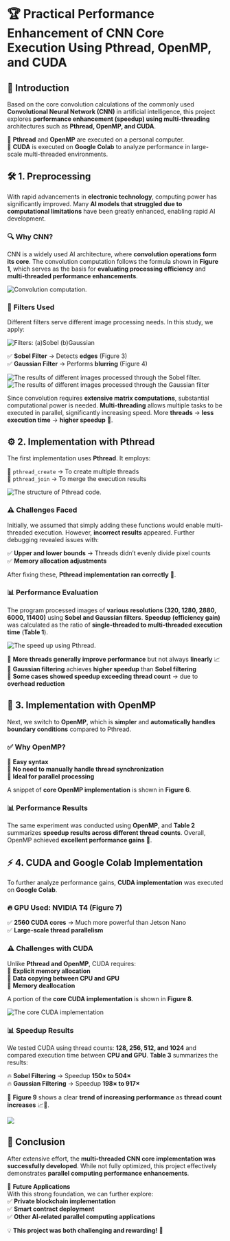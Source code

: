 # 🏆 Practical Performance Enhancement of CNN Core Execution Using Pthread, OpenMP, and CUDA  

## 📌 Introduction  

Based on the core convolution calculations of the commonly used **Convolutional Neural Network (CNN)** in artificial intelligence, this project explores **performance enhancement (speedup) using multi-threading** architectures such as **Pthread, OpenMP, and CUDA**.  

🔹 **Pthread** and **OpenMP** are executed on a personal computer.  
🔹 **CUDA** is executed on **Google Colab** to analyze performance in large-scale multi-threaded environments.  

## 🛠 1. Preprocessing  

With rapid advancements in **electronic technology**, computing power has significantly improved. Many **AI models that struggled due to computational limitations** have been greatly enhanced, enabling rapid AI development.  

### 🔍 **Why CNN?**  
CNN is a widely used AI architecture, where **convolution operations form its core**. The convolution computation follows the formula shown in **Figure 1**, which serves as the basis for **evaluating processing efficiency** and **multi-threaded performance enhancements**.  

![Convolution computation.](image/F1.png)

### 🎨 **Filters Used**  
Different filters serve different image processing needs. In this study, we apply:  

![Filters: (a)Sobel (b)Gaussian](image/F2.png)

✅ **Sobel Filter** → Detects **edges** (Figure 3)  
✅ **Gaussian Filter** → Performs **blurring** (Figure 4)  

![The results of different images processed through the Sobel filter.](image/F3.png)
![The results of different images processed through the Gaussian filter](image/F4.png)

Since convolution requires **extensive matrix computations**, substantial computational power is needed. **Multi-threading** allows multiple tasks to be executed in parallel, significantly increasing speed. More **threads** → **less execution time** → **higher speedup** 🚀.  

## ⚙️ 2. Implementation with Pthread  

The first implementation uses **Pthread**. It employs:  

🔹 `pthread_create` → To create multiple threads  
🔹 `pthread_join` → To merge the execution results  

![The structure of Pthread code.](image/F5.png)

### ⚠️ **Challenges Faced**  
Initially, we assumed that simply adding these functions would enable multi-threaded execution. However, **incorrect results** appeared. Further debugging revealed issues with:  

✅ **Upper and lower bounds** → Threads didn’t evenly divide pixel counts  
✅ **Memory allocation adjustments**  

After fixing these, **Pthread implementation ran correctly** 🎉.  

### 📊 **Performance Evaluation**  
The program processed images of **various resolutions (320, 1280, 2880, 6000, 11400)** using **Sobel and Gaussian filters**. **Speedup (efficiency gain)** was calculated as the ratio of **single-threaded to multi-threaded execution time** (**Table 1**).  

![The speed up using Pthread.](image/B1.png)

🔹 **More threads generally improve performance** but not always **linearly** 📈  
🔹 **Gaussian filtering** achieves **higher speedup** than **Sobel filtering**  
🔹 **Some cases showed speedup exceeding thread count** → due to **overhead reduction**  

## 🚀 3. Implementation with OpenMP  

Next, we switch to **OpenMP**, which is **simpler** and **automatically handles boundary conditions** compared to Pthread.  

### ✅ **Why OpenMP?**  
🔹 **Easy syntax**  
🔹 **No need to manually handle thread synchronization**  
🔹 **Ideal for parallel processing**  

A snippet of **core OpenMP implementation** is shown in **Figure 6**.  

### 📊 **Performance Results**  
The same experiment was conducted using **OpenMP**, and **Table 2** summarizes **speedup results across different thread counts**. Overall, OpenMP achieved **excellent performance gains** 🎯.  

## ⚡ 4. CUDA and Google Colab Implementation  

To further analyze performance gains, **CUDA implementation** was executed on **Google Colab**.  

### 🔥 **GPU Used: NVIDIA T4** (Figure 7)  
✅ **2560 CUDA cores** → Much more powerful than Jetson Nano  
✅ **Large-scale thread parallelism**  

### ⚠️ **Challenges with CUDA**  
Unlike **Pthread and OpenMP**, CUDA requires:  
🔹 **Explicit memory allocation**  
🔹 **Data copying between CPU and GPU**  
🔹 **Memory deallocation**  

A portion of the **core CUDA implementation** is shown in **Figure 8**.  

![The core CUDA implementation](image/F8.png)

### 📊 **Speedup Results**  
We tested CUDA using thread counts: **128, 256, 512, and 1024** and compared execution time between **CPU and GPU**. **Table 3** summarizes the results:  

🔥 **Sobel Filtering** → Speedup **150× to 504×**  
🔥 **Gaussian Filtering** → Speedup **198× to 917×**  

🔹 **Figure 9** shows a clear **trend of increasing performance** as **thread count increases** 📈🚀.  

![](image/F9.png)

## 🎯 Conclusion  

After extensive effort, the **multi-threaded CNN core implementation was successfully developed**. While not fully optimized, this project effectively demonstrates **parallel computing performance enhancements**.  

🎯 **Future Applications**  
With this strong foundation, we can further explore:  
✅ **Private blockchain implementation**  
✅ **Smart contract deployment**  
✅ **Other AI-related parallel computing applications**  

💡 **This project was both challenging and rewarding!** 🚀  
